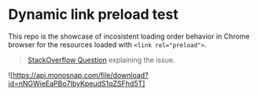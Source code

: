 # Dynamic link preload test

This repo is the showcase of incosistent loading order behavior in Chrome browser for the resources loaded with `<link rel="preload">`.

> [StackOverflow Question](https://stackoverflow.com/questions/61419382/inconsistent-load-order-behavior-for-the-resources-loaded-with-link-rel-preloa) explaining the issue.

![https://api.monosnap.com/file/download?id=nNGWieEaPBo7IbyKpeudS1qZSFhd5T]
